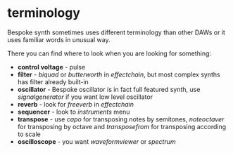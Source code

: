 # terminology

Bespoke synth sometimes uses different terminology than other DAWs or it uses familiar words in unusual way.

There you can find where to look when you are looking for something:

- **control voltage** - pulse
- **filter** - *biquad* or *butterworth* in *effectchain*, but most complex synths has filter already built-in
- **oscillator** - Bespoke oscillator is in fact full featured synth, use *signalgenerator* if you want low level oscillator
- **reverb** - look for *freeverb* in *effectchain*
- **sequencer** - look to *instruments* menu
- **transpose** - use *capo* for transposing notes by semitones, *noteoctaver* for transposing by octave and *transposefrom* for transposing according to scale
- **oscilloscope** - you want *waveformviewer* or *spectrum*
